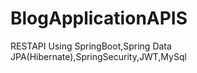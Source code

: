 # BlogApplicationAPIS
RESTAPI  Using SpringBoot,Spring Data JPA(Hibernate),SpringSecurity,JWT,MySql
